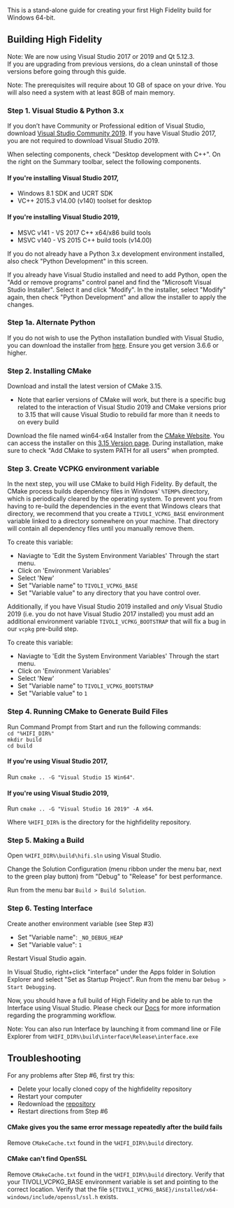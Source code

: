 This is a stand-alone guide for creating your first High Fidelity build for Windows 64-bit.  
## Building High Fidelity
Note: We are now using Visual Studio 2017 or 2019 and Qt 5.12.3.  
If you are upgrading from previous versions, do a clean uninstall of those versions before going through this guide.  

Note: The prerequisites will require about 10 GB of space on your drive. You will also need a system with at least 8GB of main memory.

### Step 1. Visual Studio & Python 3.x

If you don’t have Community or Professional edition of Visual Studio, download [Visual Studio Community 2019](https://visualstudio.microsoft.com/vs/). If you have Visual Studio 2017, you are not required to download Visual Studio 2019.

When selecting components, check "Desktop development with C++". On the right on the Summary toolbar, select the following components.

#### If you're installing Visual Studio 2017,

* Windows 8.1 SDK and UCRT SDK
* VC++ 2015.3 v14.00 (v140) toolset for desktop

#### If you're installing Visual Studio 2019,

* MSVC v141 - VS 2017 C++ x64/x86 build tools
* MSVC v140 - VS 2015 C++ build tools (v14.00)

If you do not already have a Python 3.x development environment installed, also check "Python Development" in this screen.

If you already have Visual Studio installed and need to add Python, open the "Add or remove programs" control panel and find the "Microsoft Visual Studio Installer".  Select it and click "Modify".  In the installer, select "Modify" again, then check "Python Development" and allow the installer to apply the changes.

### Step 1a.  Alternate Python

If you do not wish to use the Python installation bundled with Visual Studio, you can download the installer from [here](https://www.python.org/downloads/).  Ensure you get version 3.6.6 or higher.

### Step 2. Installing CMake

Download and install the latest version of CMake 3.15. 
 * Note that earlier versions of CMake will work, but there is a specific bug related to the interaction of Visual Studio 2019 and CMake versions prior to 3.15 that will cause Visual Studio to rebuild far more than it needs to on every build

Download the file named win64-x64 Installer from the [CMake Website](https://cmake.org/download/). You can access the installer on this [3.15 Version page](https://cmake.org/files/v3.15/). During installation, make sure to check "Add CMake to system PATH for all users" when prompted.

### Step 3. Create VCPKG environment variable
In the next step, you will use CMake to build High Fidelity. By default, the CMake process builds dependency files in Windows' `%TEMP%` directory, which is periodically cleared by the operating system. To prevent you from having to re-build the dependencies in the event that Windows clears that directory, we recommend that you create a `TIVOLI_VCPKG_BASE` environment variable linked to a directory somewhere on your machine. That directory will contain all dependency files until you manually remove them.

To create this variable:
* Naviagte to 'Edit the System Environment Variables' Through the start menu.
* Click on 'Environment Variables'
* Select 'New' 
* Set "Variable name" to `TIVOLI_VCPKG_BASE`
* Set "Variable value" to any directory that you have control over.

Additionally, if you have Visual Studio 2019 installed and _only_ Visual Studio 2019 (i.e. you do not have Visual Studio 2017 installed) you must add an additional environment variable `TIVOLI_VCPKG_BOOTSTRAP` that will fix a bug in our `vcpkg` pre-build step.

To create this variable:
* Naviagte to 'Edit the System Environment Variables' Through the start menu.
* Click on 'Environment Variables'
* Select 'New' 
* Set "Variable name" to `TIVOLI_VCPKG_BOOTSTRAP`
* Set "Variable value" to `1`

### Step 4. Running CMake to Generate Build Files

Run Command Prompt from Start and run the following commands:  
`cd "%HIFI_DIR%"`  
`mkdir build`  
`cd build`  

#### If you're using Visual Studio 2017,
Run `cmake .. -G "Visual Studio 15 Win64"`.

#### If you're using Visual Studio 2019,
Run `cmake .. -G "Visual Studio 16 2019" -A x64`.

Where `%HIFI_DIR%` is the directory for the highfidelity repository.

### Step 5. Making a Build

Open `%HIFI_DIR%\build\hifi.sln` using Visual Studio.

Change the Solution Configuration (menu ribbon under the menu bar, next to the green play button) from "Debug" to "Release" for best performance.

Run from the menu bar `Build > Build Solution`.

### Step 6. Testing Interface

Create another environment variable (see Step #3)
* Set "Variable name": `_NO_DEBUG_HEAP`
* Set "Variable value": `1`

Restart Visual Studio again.

In Visual Studio, right+click "interface" under the Apps folder in Solution Explorer and select "Set as Startup Project". Run from the menu bar `Debug > Start Debugging`.

Now, you should have a full build of High Fidelity and be able to run the Interface using Visual Studio. Please check our [Docs](https://wiki.highfidelity.com/wiki/Main_Page) for more information regarding the programming workflow.

Note: You can also run Interface by launching it from command line or File Explorer from `%HIFI_DIR%\build\interface\Release\interface.exe`

## Troubleshooting

For any problems after Step #6, first try this:  
* Delete your locally cloned copy of the highfidelity repository  
* Restart your computer  
* Redownload the [repository](https://github.com/highfidelity/hifi)  
* Restart directions from Step #6  

#### CMake gives you the same error message repeatedly after the build fails

Remove `CMakeCache.txt` found in the `%HIFI_DIR%\build` directory.

#### CMake can't find OpenSSL

Remove `CMakeCache.txt` found in the `%HIFI_DIR%\build` directory.  Verify that your TIVOLI_VCPKG_BASE environment variable is set and pointing to the correct location.  Verify that the file `${TIVOLI_VCPKG_BASE}/installed/x64-windows/include/openssl/ssl.h` exists.
